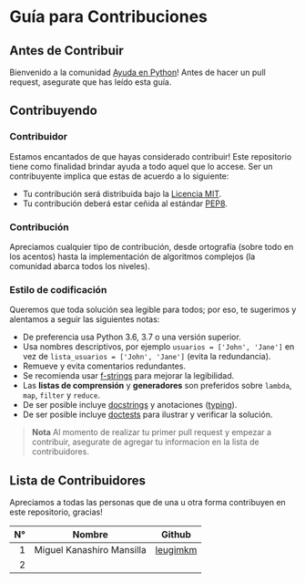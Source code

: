 # Guía para Contribuciones

## Antes de Contribuir

Bienvenido a la comunidad [Ayuda en Python](https://www.facebook.com/groups/ayudaenpython/)! 
Antes de hacer un pull request, asegurate que has leído esta guía.

## Contribuyendo

### Contribuidor

Estamos encantados de que hayas considerado contribuir! Este repositorio tiene
como finalidad brindar ayuda a todo aquel que lo accese. Ser un contribuyente
implica que estas de acuerdo a lo siguiente:

- Tu contribución será distribuida bajo la [Licencia MIT](LICENSE.md).
- Tu contribución deberá estar ceñida al estándar [PEP8](https://www.python.org/dev/peps/pep-0008/).

### Contribución

Apreciamos cualquier tipo de contribución, desde ortografía (sobre todo en los
acentos) hasta la implementación de algoritmos complejos (la comunidad abarca
todos los niveles).

### Estilo de codificación

Queremos que toda solución sea legible para todos; por eso, te sugerimos y
alentamos a seguir las siguientes notas:

- De preferencia usa Python 3.6, 3.7 o una versión superior.
- Usa nombres descriptivos, por ejemplo `usuarios = ['John', 'Jane']` en vez de `lista_usuarios = ['John', 'Jane']` (evita la redundancia).
- Remueve y evita comentarios redundantes.
- Se recomienda usar [f-strings](https://docs.python.org/es/3/tutorial/inputoutput.html#tut-f-strings) para mejorar la legibilidad.
- Las __listas de comprensión__ y __generadores__ son preferidos sobre `lambda`, `map`, `filter` y `reduce`.
- De ser posible incluye [docstrings](https://www.python.org/dev/peps/pep-0257/) y anotaciones ([typing](https://docs.python.org/es/3/library/typing.html)).
- De ser posible incluye [doctests](https://docs.python.org/3/library/doctest.html) para ilustrar y verificar la solución.


> **Nota**
Al momento de realizar tu primer pull request y empezar a contribuir,
asegurate de agregar tu informacion en la lista de contribuidores.


## Lista de Contribuidores

Apreciamos a todas las personas que de una u otra forma contribuyen
en este repositorio, gracias!

| N° | Nombre | Github |
| -: | ------ | ------ |
| 1 | Miguel Kanashiro Mansilla | [leugimkm](https://github.com/leugimkm) |
| 2 | <colaborador> | [<username>](https://github.com/<username>) |
